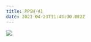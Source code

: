 ```yaml
---
title: PPSH-41
date: 2021-04-23T11:48:30.082Z
---
```

![](https://cdn.realsport101.com/images/ncavvykf/gfinityesports/42b23db5f703e47d7b74dc936b6527a7474632da-640x360.jpg?w=640&h=360&auto=format)